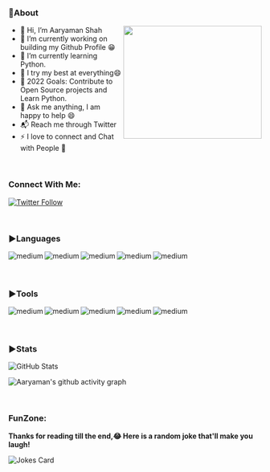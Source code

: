 <h3>🎊About</h3>

- 👋 Hi, I’m Aaryaman Shah <img align="right" src="https://c.tenor.com/2uyENRmiUt0AAAAC/coding.gif" width="275" height="225">                                                                     
- 🔭 I’m currently working on building my Github Profile 😁
- 🌱 I’m currently learning Python.
- 🧗 I try my best at everything😄                                                 
- 🥅 2022 Goals: Contribute to Open Source projects and Learn Python.
- 💬 Ask me anything, I am happy to help 😄
- 📬 Reach me through Twitter
- ⚡ I love to connect and Chat with People 🙌

<br>

<h3>Connect With Me:</h3>

[![Twitter Follow](https://img.shields.io/twitter/follow/AaryamanShah_1?color=1DA1F2&logo=twitter&style=for-the-badge)](https://twitter.com/AaryamanShah_1)

<br>
<h3>▶Languages</h3>
<img align="left" alt="medium" src="https://img.shields.io/badge/HTML5-E34F26?style=for-the-badge&logo=html5&logoColor=white" />
<img align="left" alt="medium" src="https://img.shields.io/badge/CSS3-1572B6?style=for-the-badge&logo=css3&logoColor=white" />
<img align="left" alt="medium" src="https://img.shields.io/badge/JavaScript-323330?style=for-the-badge&logo=javascript&logoColor=F7DF1E" />
<img align="left" alt="medium" src="https://img.shields.io/badge/PHP-777BB4?style=for-the-badge&logo=php&logoColor=white" />
<img align="left" alt="medium" src="https://img.shields.io/badge/Lua-2C2D72?style=for-the-badge&logo=lua&logoColor=white" />

<br>
<br>
<br>

<h3>▶Tools</h3>
<img align="left" alt="medium" src="https://img.shields.io/badge/Visual_Studio_Code-0078D4?style=for-the-badge&logo=visual%20studio%20code&logoColor=white" />
<img align="left" alt="medium" src="https://img.shields.io/badge/Visual_Studio-5C2D91?style=for-the-badge&logo=visual%20studio&logoColor=white" />
<img align="left" alt="medium" src="https://img.shields.io/badge/Figma-F24E1E?style=for-the-badge&logo=figma&logoColor=white" />
<img align="left" alt="medium" src="https://img.shields.io/badge/Canva-%2300C4CC.svg?&style=for-the-badge&logo=Canva&logoColor=white" />
<img align="left" alt="medium" src="https://img.shields.io/badge/Adobe%20XD-470137?style=for-the-badge&logo=Adobe%20XD&logoColor=#FF61F6" />

<br>
<br>
<br>

<h3>▶Stats</h3>

![GitHub Stats](https://github-readme-stats.vercel.app/api?username=AaryamanShah1&theme=apprentice)

![Aaryaman's github activity graph](https://activity-graph.herokuapp.com/graph?username=AaryamanShah1&theme=github)

<br>

<h3>FunZone:</h3>

**Thanks for reading till the end,😂 Here is a random joke that'll make you laugh!**

![Jokes Card](https://readme-jokes.vercel.app/api)


<!---
AaryamanShah1/AaryamanShah1 is a ✨ special ✨ repository because its `README.md` (this file) appears on your GitHub profile.
You can click the Preview link to take a look at your changes.
--->
